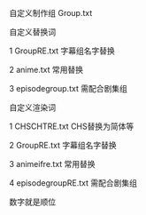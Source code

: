 自定义制作组
Group.txt

自定义替换词

1 GroupRE.txt 字幕组名字替换 

2 anime.txt 常用替换 

3 episodegroup.txt 需配合剧集组

自定义渲染词

1 CHSCHTRE.txt CHS替换为简体等

2 GroupRE.txt 字幕组名字替换 

3 animeifre.txt 常用替换

4 episodegroupRE.txt 需配合剧集组

数字就是顺位
